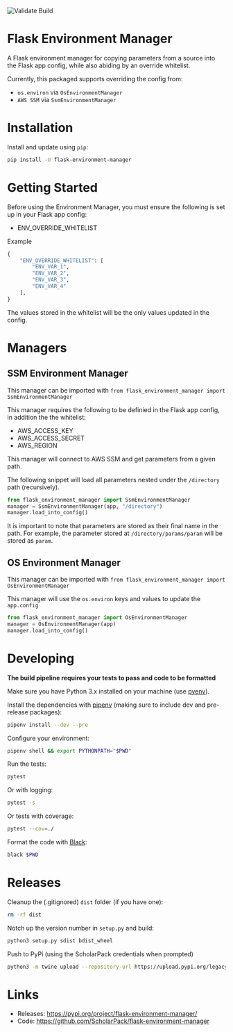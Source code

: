 ![Validate Build](https://github.com/ScholarPack/flask-environment-manager/workflows/Validate%20Build/badge.svg)

# Flask Environment Manager

A Flask environment manager for copying parameters from a source into the Flask app config, while also abiding by an override whitelist.

Currently, this packaged supports overriding the config from:
- `os.environ` via `OsEnvironmentManager`
- `AWS SSM` via `SsmEnvironmentManager`

# Installation
Install and update using `pip`:

```bash 
pip install -U flask-environment-manager
```

# Getting Started

Before using the Environment Manager, you must ensure the following is set up in your Flask app config:

- ENV_OVERRIDE_WHITELIST

Example
```python
{
    "ENV_OVERRIDE_WHITELIST": [
        "ENV_VAR_1",
        "ENV_VAR_2",
        "ENV_VAR_3",
        "ENV_VAR_4"
    ],
}
```

The values stored in the whitelist will be the only values updated in the config.

# Managers

## SSM Environment Manager

This manager can be imported with `from flask_environment_manager import SsmEnvironmentManager`

This manager requires the following to be definied in the Flask app config, in addition the the whitelist:

- AWS_ACCESS_KEY
- AWS_ACCESS_SECRET
- AWS_REGION

This manager will connect to AWS SSM and get parameters from a given path.

The following snippet will load all parameters nested under the `/directory` path (recursively).

```python
from flask_environment_manager import SsmEnvironmentManager
manager = SsmEnvironmentManager(app, "/directory")
manager.load_into_config()
```

It is important to note that parameters are stored as their final name in the path. For example, the parameter stored at `/directory/params/param` will be stored as `param`.

## OS Environment Manager

This manager can be imported with `from flask_environment_manager import OsEnvironmentManager`

This manager will use the `os.environ` keys and values to update the `app.config`

```python
from flask_environment_manager import OsEnvironmentManager
manager = OsEnvironmentManager(app)
manager.load_into_config()
```

# Developing
__The build pipeline requires your tests to pass and code to be formatted__

Make sure you have Python 3.x installed on your machine (use [pyenv](https://github.com/pyenv/pyenv)).

Install the dependencies with [pipenv](https://github.com/pypa/pipenv) (making sure to include dev and pre-release packages):

```bash
pipenv install --dev --pre
```

Configure your environment:

```bash
pipenv shell && export PYTHONPATH="$PWD"
```

Run the tests:

```bash
pytest
```

Or with logging:

```bash
pytest -s
```

Or tests with coverage:

```bash
pytest --cov=./
```

Format the code with [Black](https://github.com/psf/black):

```bash
black $PWD
```

# Releases
Cleanup the (.gitignored) `dist` folder (if you have one):

```bash
rm -rf dist
```

Notch up the version number in `setup.py` and build:

```bash
python3 setup.py sdist bdist_wheel
```

Push to PyPi (using the ScholarPack credentials when prompted)

```bash
python3 -m twine upload --repository-url https://upload.pypi.org/legacy/ dist/*
```

# Links
* Releases: https://pypi.org/project/flask-environment-manager/
* Code: https://github.com/ScholarPack/flask-environment-manager
